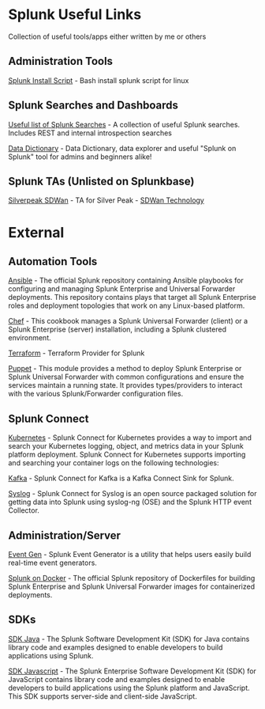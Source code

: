# Splunk Useful Links
Collection of useful tools/apps either written by me or others


## Administration Tools 
[Splunk Install Script](https://github.com/johnciavarella/splunk_install) - Bash install splunk script for linux

## Splunk Searches and Dashboards 
[Useful list of Splunk Searches](https://github.com/johnciavarella/splunk-searches) - A collection of useful Splunk searches. Includes REST and internal introspection searches 

[Data Dictionary](https://github.com/johnciavarella/splunk-data-dictionary) - Data Dictionary, data explorer and useful "Splunk on Splunk" tool for admins and beginners alike! 

## Splunk TAs (Unlisted on Splunkbase)
[Silverpeak SDWan](https://github.com/johnciavarella/TA_Silverpeak_SDWAN) - TA for Silver Peak - [SDWan Technology](https://www.silver-peak.com/)


# External 

## Automation Tools 

[Ansible](https://github.com/splunk/splunk-ansible) - The official Splunk repository containing Ansible playbooks for configuring and managing Splunk Enterprise and Universal Forwarder deployments. This repository contains plays that target all Splunk Enterprise roles and deployment topologies that work on any Linux-based platform.

[Chef](https://github.com/sous-chefs/chef-splunk) - This cookbook manages a Splunk Universal Forwarder (client) or a Splunk Enterprise (server) installation, including a Splunk clustered environment.

[Terraform](https://github.com/splunk/terraform-provider-splunk) - Terraform Provider for Splunk

[Puppet](https://github.com/voxpupuli/puppet-splunk) - This module provides a method to deploy Splunk Enterprise or Splunk Universal Forwarder with common configurations and ensure the services maintain a running state. It provides types/providers to interact with the various Splunk/Forwarder configuration files.

## Splunk Connect 

[Kubernetes](https://github.com/splunk/splunk-connect-for-kubernetes) - Splunk Connect for Kubernetes provides a way to import and search your Kubernetes logging, object, and metrics data in your Splunk platform deployment. Splunk Connect for Kubernetes supports importing and searching your container logs on the following technologies:

[Kafka](https://github.com/splunk/kafka-connect-splunk) - Splunk Connect for Kafka is a Kafka Connect Sink for Splunk. 

[Syslog](https://github.com/splunk/splunk-connect-for-syslog) - Splunk Connect for Syslog is an open source packaged solution for getting data into Splunk using syslog-ng (OSE) and the Splunk HTTP event Collector.

## Administration/Server
[Event Gen](https://github.com/splunk/eventgen) - Splunk Event Generator is a utility that helps users easily build real-time event generators. 

[Splunk on Docker](https://github.com/splunk/docker-splunk) -  The official Splunk repository of Dockerfiles for building Splunk Enterprise and Splunk Universal Forwarder images for containerized deployments.


## SDKs 

[SDK Java](https://github.com/splunk/splunk-sdk-java) - The Splunk Software Development Kit (SDK) for Java contains library code and examples designed to enable developers to build applications using Splunk.

[SDK Javascript](https://github.com/splunk/splunk-sdk-javascript) - The Splunk Enterprise Software Development Kit (SDK) for JavaScript contains library code and examples designed to enable developers to build applications using the Splunk platform and JavaScript. This SDK supports server-side and client-side JavaScript.

